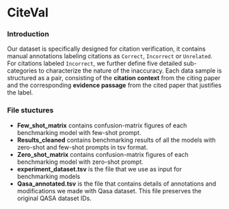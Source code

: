 # CiteVal

### Introduction
Our dataset is specifically designed for citation verification, it contains manual annotations labeling citations as ``Correct``, ``Incorrect`` or ``Unrelated``. For citations labeled ``Incorrect``, we further define five detailed sub-categories to characterize the nature of the inaccuracy. Each data sample is structured as a pair, consisting of the **citation context** from the citing paper and the corresponding **evidence passage** from the cited paper that justifies the label.

### File stuctures
- **Few_shot_matrix** contains confusion-matrix figures of each benchmarking model with few-shot prompt.
- **Results_cleaned** contains benchmarking results of all the models with zero-shot and few-shot prompts in tsv format.
- **Zero_shot_matrix** contains confusion-matrix figures of each benchmarking model with zero-shot prompt.
- **experiment_dataset.tsv** is the file that we use as input for benchmarking models
- **Qasa_annotated.tsv** is the file that contains details of annotations and modifications we made with Qasa dataset. This file preserves the original QASA dataset IDs.
